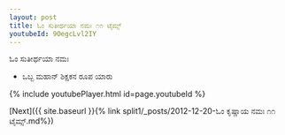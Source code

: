 ```yaml
---
layout: post
title: ಓಂ ಸುತೀರ್ಥಯಾ ನಮಃ ೧೧ ಟೈಮ್ಸ್
youtubeId: 9OegcLvl2IY
---
```

 
 
 ಓಂ ಸುತೀರ್ಥಯಾ ನಮಃ  
 
 -  ಒಬ್ಬ ಮಹಾನ್ ಶಿಕ್ಷಕನ ರೂಪ ಯಾರು 
 
  
 
  
 
 
 
 
 
 


{% include youtubePlayer.html id=page.youtubeId %}
 
[Next]({{ site.baseurl }}{% link  split1/_posts/2012-12-20-ಓಂ ಕೃಷ್ಣಾಯ ನಮಃ ೧೧ ಟೈಮ್ಸ್.md%})
 
